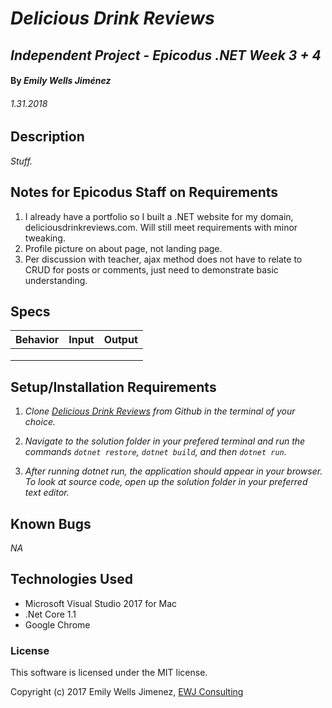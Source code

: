 # _Delicious Drink Reviews_

## _Independent Project - Epicodus .NET Week 3 + 4_

#### By _Emily Wells Jiménez_

###### _1.31.2018_


## Description

_Stuff._

## Notes for Epicodus Staff on Requirements

1. I already have a portfolio so I built a .NET website for my domain, deliciousdrinkreviews.com. Will still meet requirements with minor tweaking.
2. Profile picture on about page, not landing page.
3. Per discussion with teacher, ajax method does not have to relate to CRUD for posts or comments, just need to demonstrate basic understanding.

## Specs

| Behavior  |  Input | Output  |
|---|---|---|
|  |   |  |
|  |   |  |
|  |   |  |



## Setup/Installation Requirements

1. _Clone [Delicious Drink Reviews](https://github.com/emilyjimenez/DOTNET-DDR-DeliciousDrinkReviews) from Github in the terminal of your choice._

2. _Navigate to the solution folder in your prefered terminal and run the commands `dotnet restore`, `dotnet build`, and then `dotnet run`._

3. _After running dotnet run, the application should appear in your browser. To look at source code, open up the solution folder in your preferred text editor._

## Known Bugs

_NA_

## Technologies Used

* Microsoft Visual Studio 2017 for Mac
* .Net Core 1.1
* Google Chrome

### License

This software is licensed under the MIT license.

Copyright (c) 2017 Emily Wells Jimenez, [EWJ Consulting](http://emilyjimenez.com/)
